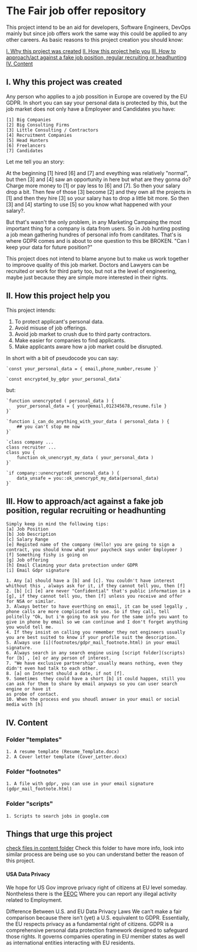 # The Fair job offer repository

This project intend to be an aid for developers, Software Engineers, DevOps mainly but since job offers work the same way this could be applied to any other careers.
As basic reasons to this project creation you should know:

[I. Why this project was created](#i-why-this-project-was-created)
[II. How this project help you](#ii-how-this-project-help-you)
[III. How to approach/act against a fake job position, regular recruiting or headhunting](#iii-how-to-approachact-against-a-fake-job-position-regular-recruiting-or-headhunting)
[IV. Content](#iv-content)


## I. Why this project was created

Any person who applies to a job possition in Europe are covered by the EU GDPR. In short you can say your personal data is protected by this, but the job market does not only have a Employeer and Candidates you have:

    [1] Big Companies
    [2] Big Consulting Firms
    [3] Little Consulting / Contractors
    [4] Recruitment Companies
    [5] Head Hunters
    [6] Freelancers
    [7] Candidates

Let me tell you an story:

At the beginning [1] hired [6] and [7] and eveything was relatively "normal", but then [3] and [4] saw an opportunity in here but what are they gonna do? Charge more money to [1] or pay less to [6] and [7]. So then your salary drop a bit. Then few of those [3] become [2] and they own all the projects in [1] and then they hire [3] so your salary has to drop a little bit more. So then [3] and [4] starting to use [5] so you know what happened with your salary?. 

But that's wasn't the only problem, in any Marketing Campaing the most important thing for a company is data from users. So in Job hunting posting a job mean gathering hundres of personal info from canditates. That's is where GDPR comes and is about to one question to this be BROKEN. "Can I keep your data for future position?"

This project does not intend to blame anyone but to make us work together to improove quality of this job market. Doctors and Lawyers can be recruited or work for third party too, but not a the level of engineering, maybe just because they are simple more interested in their rights.


## II. How this project help you

This project intends:

1. To protect applicant's personal data.
2. Avoid misuse of job offerings.
3. Avoid job market to crush due to third party contractors.
4. Make easier for companies to find applicants.
5. Make applicants aware how a job market could be disrupted.


In short with a bit of pseudocode you can say:

    `const your_personal_data = { email,phone_number,resume }`

    `const encrypted_by_gdpr your_personal_data`

but:

    `function unencrypted ( personal_data ) {
        your_personal_data = { your@email,012345678,resume.file }
    }`

    `function i_can_do_anything_with_your_data ( personal_data ) {
        ## you can't stop me now
    }`

    `class company ...
    class recruiter ...
    class you {
        function ok_unencrypt_my_data ( your_personal_data )
    }`

    `if company::unencrypted( personal_data ) {
        data_unsafe = you::ok_unencrypt_my_data(personal_data)
    }`

## III. How to approach/act against a fake job position, regular recruiting or headhunting

    Simply keep in mind the following tips:
    [a] Job Position
    [b] Job Description
    [c] Salary Range
    [e] Registed name of the company (Hello! you are going to sign a contract, you should know what your paycheck says under Employeer )
    [f] Something fishy is going on
    [g] Job offering
    [h] Email Claiming your data protection under GDPR
    [i] Email Gdpr signature

    1. Any [a] should have a [b] and [c]. You couldn't have interest whithout this , always ask for it, if they cannot tell you, then [f]
    2. [b] [c] [e] are never "Confidential" that's public information in a [g], if they cannot tell you, then [f] unless you receive and offer for NSA or similar.
    3. Always better to have everthing on email, it can be used legally , phone calls are more complicated to use. So if they call, tell politelly "Ok, but i'm going to ask you for the same info you want to give in phone by email so we can continue and I don't forget anything you would tell me.
    4. If they insist on calling you remember they not engineers usually you are best suited to know if your profile suit the description.
    5. Always use [i](footnotes/gdpr_mail_footnote.html) in your email signature.
    6. Always search in any search engine using [script folder](scripts) for [b] , [e] or any person of interest.
    7. "We have exclusive partnership" usually means nothing, even they didn't even had talk to each other.
    8. [a] on Internet should a date, if not [f].
    9. Sometimes  they could have a short [b] it could happen, still you can ask for them to share by email anyways so you can user search engine or have it
    as probe of contact.
    10. When the process end you shoudl answer in your email or social media with [h] 


## IV. Content

### Folder "templates"
    1. A resume template (Resume_Template.docx)
    2. A Cover letter template (Cover_Letter.docx)

### Folder "footnotes"
    1. A file with gdpr, you can use in your email signature (gdpr_mail_footnote.html)
### Folder "scripts"
    1. Scripts to search jobs in google.com

## Things that urge this project
[check files in content folder](content) Check this folder to have more info, look into similar process are being use so you can understand better the reason of this project.

#### USA Data Privacy

We hope for US Gov improve privacy right of citizens at EU level someday. Nontheless there is the [EEOC](https://www.eeoc.gov/) Where you can report any illegal activity related to Employment.

Difference Between U.S. and EU Data Privacy Laws 
We can’t make a fair comparison because there isn’t (yet) a U.S. equivalent to GDPR. Essentially, the EU respects privacy as a fundamental right of citizens. GDPR is a comprehensive personal data protection framework designed to safeguard those rights. It governs companies operating in EU member states as well as international entities interacting with EU residents. 